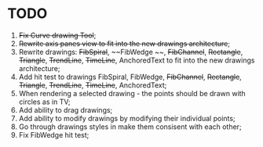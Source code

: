# TODO
1. ~~Fix Curve drawing Tool~~;
2. ~~Rewrite axis panes view to fit into the new drawings architecture~~;
3. Rewrite drawings: ~~FibSpiral~~,  ~~FibWedge ~~, ~~FibChannel~~, ~~Rectangle~~, ~~Triangle~~, ~~TrendLine~~, ~~TimeLine~~, AnchoredText to fit into the new drawings architecture;
4. Add hit test to drawings FibSpiral,  FibWedge, ~~FibChannel~~, ~~Rectangle~~, ~~Triangle~~, ~~TrendLine~~, ~~TimeLine~~, AnchoredText;
5. When rendering a selected drawing - the points should be drawn with circles as in TV;
6. Add ability to drag drawings; 
7. Add ability to modify drawings by modifying their individual points;
8. Go through drawings styles in make them consisent with each other;
9. Fix FibWedge hit test;
